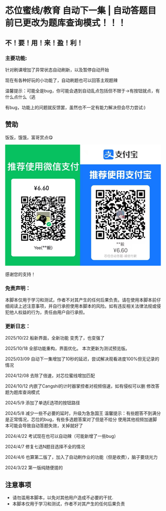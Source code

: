 # 芯位蜜线/教育 自动下一集 | 自动答题目前已更改为题库查询模式！！！

## 不！要！用！来！盈！利！

### 主要功能:
针对刷课增加了异常状态自动刷新，以及暂停自动开始

现在有各种好玩的小功能了，自动刷题也可以回答主观题辣

温馨提示：可能全是bug，你可能会遇到自动乱点包括但不限于->有按钮就点，有什么点什么（逃

有bug，功能上的问题就反馈罢，虽然也不一定有能力解决但会尽力尝试:)

## 赞助

饭饭，饿饿，富哥赏点😋

![pay](../src/assets/pay.jpg)

感谢您的支持！

### 免责声明：

本脚本仅用于学习和测试，作者不对其产生的任何后果负责。请在使用本脚本前仔细阅读上述注意事项，并自行承担使用本脚本的风险。如有违反相关法律法规或侵犯他人权益的行为，责任由用户自行承担。

### 更新日志：

2025/10/22
船新界面，全新功能
变秃了，也变强了

2025/10/18
全部功能重构，界面优化。
本次更新为测试预览版。

2025/03/09
自动下一集增加了10秒的延迟，尝试解决观看进度100%但无记录的情况

2024/12/08
去除了倍速，对芯位蜜线增加匹配

2024/10/12
内嵌了Cangshi的计时器掌控者对视频倍速，如有侵权可以删
修改答题为题库查询模式

2024/5/9
添加了单选E选项的按钮路径

2024/5/8
减少一些不必要的延时，升级为急急国王
温馨提示：有些题答不到满分是正常情况，芯位的bug，有些多选题答案对了但是不给分
使用其他视频加速脚本可能会导致自动答题失效，关掉就好了

2024/4/22
考试现在也可以自动辣（可能新增了一些bug）

2024/4/7
修复七选N题目选择不全的情况

2024/4/6
也算第二版了，加入了自动刷作业的功能（但是收费），脑子要烧光力

2024/3/22
第一版纯随便搓的

## 注意事项

- 请勿滥用本脚本，以免对其他用户造成不必要的干扰.
- 本脚本仅用于学习和测试，作者不对其产生的任何后果负责